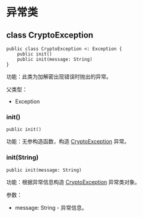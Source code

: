 # 异常类

## class CryptoException

```cangjie
public class CryptoException <: Exception {
    public init()
    public init(message: String)
}
```

功能：此类为加解密出现错误时抛出的异常。

父类型：

- Exception

### init()

```cangjie
public init()
```

功能：无参构造函数，构造 [CryptoException](#class-cryptoexception) 异常。

### init(String)

```cangjie
public init(message: String)
```

功能：根据异常信息构造 [CryptoException](#class-cryptoexception) 异常类对象。

参数：

- message: String - 异常信息。
